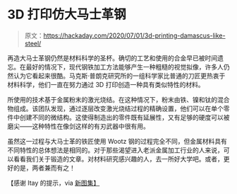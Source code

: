 # 3D 打印仿大马士革钢

> 原文：<https://hackaday.com/2020/07/01/3d-printing-damascus-like-steel/>

再造大马士革钢仍然是材料科学的圣杯。确切的工艺和使用的合金早已被时间遗忘。在最好的情况下，现代钢铁加工方法能够产生一种粗糙的视觉拟像，许多人仍然认为它看起来很酷。马克斯·普朗克研究所的一组科学家比普通的刀匠更热衷于材料科学，他们一直在努力通过 3D 打印创造一种具有类似特性的材料。

所使用的技术基于金属粉末的激光烧结。在这种情况下，粉末由铁、镍和钛的混合物组成。该团队发现，通过逐层改变激光烧结过程的精确设置，他们可以在单个零件中创建不同的微结构。这使得制造出的零件既有延展性，又有足够的硬度可以被磨尖——这种特性在像剑这样的有刃武器中很有用。

虽然这一过程与大马士革的铁匠使用 Wootz 钢的过程完全不同，但金属材料具有不同特性的总体想法是相同的。对于那些渴望进入老派金属加工行业的人来说，可以看看我们关于锻造的文章。对材料研究感兴趣的人，去一所好大学吧。或者，更好的是，两者兼而有之！

【感谢 Itay 的提示，via [新图集】](https://newatlas.com/science/3d-printing-damascus-steel/)